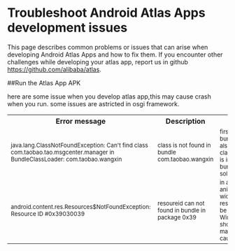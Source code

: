 # Troubleshoot Android Atlas Apps development issues
This page describes common problems or issues that can arise when developing Android Atlas Apps and how to fix them. If you encounter other challenges while developing your atlas app, report us in github https://github.com/alibaba/atlas.


##Run the Atlas App APK

here are some issue when you develop atlas app,this may cause crash when you run. some issues are astricted in osgi framework.

<table><tbody>
    <tr>
        <th>Error message</th><th>Description</th><th>Solution</th>
    </tr>
    <tr>
        <td><font style='font-size: small;'>java.lang.ClassNotFoundException: Can't find class com.taobao.tao.msgcenter.manager in BundleClassLoader: com.taobao.wangxin</font></td><td><font style='font-size: small;'>class is not found in bundle com.taobao.wangxin</font></td><td style='font-size: small;'>first you should check in bundle dex,class is existed, also you should check the class in other bundle,if class is in other bundle dex, add bundle dependency can solve this problem</td>
    </tr>
    <tr>
        <td><font style='font-size: small;'>android.content.res.Resources$NotFoundException: Resource ID #0x39030039</font></td><td><font style='font-size: small;'>resoureid can not found in bundle in package 0x39</font></td><td style='font-size: small;'>in atlas framework activity animation ,remoteview, widget ,popupwindow resource which resource will be found in WindowManagerService,you should put these resouce in maindex,otherwise may cause resource not found</td>
    </tr>
</table>

